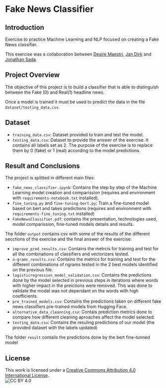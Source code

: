 # Fake News Classifier

## Introduction
Exercise to practice Machine Learning and NLP focused on creating a Fake News classifier.

This exercise was a collaboration between [Desire Maestri](https://github.com/d-maestri/), [Jan Dirk](https://github.com/JanDirkvandeBijl) and [Jonathan Sada](https://github.com/jonathansada).

## Project Overview
The objective of this project is to build a classifier that is able to distinguish between the Fake (0) and Real(1) headline news.

Once a model is trained it must be used to predict the data in the file `dataset/testing_data.csv`.

## Dataset
- `training_data.csv`: Dataset provided to train and test the model.
- `testing_data.csv`: Dataset to provide the answer of the exercise. It contains all labels set as 2. The purpose of the exercise is to replace them by 0 (fake) or 1 (real) according to the model predictions.

## Result and Conclusions 
The project is splitted in different main files:
- `fake_news_classifier.ipynb`: Contains the step by step of the Machine Learning model creation and comparission (requires and environment with `requirements-notebook.txt` installed).
- `fine_tuning.py` and `fine-tuning-bert.py`: Train a fine-tuned model based on bert and takes predictions (requires and environment with `requirements-fine_tuning.txt` installed)
- `FakeNewsClassifier.pdf`: contains the presentation, technologies used, model comparission, fine-tuned models details and results.

The folder `output` contains csv with some of the results of the different secctions of the exercise and the final answer of the exercise:
- `improve_pred_results.csv`: Contains the metrcis for training and test for all the combinations of classifiers and vectorizers tested.
- `n-grams_results.csv`: Contains the metrics for training and test for the different combinations of ngrams tested in the 2 best models identified on the previous file.
- `logisticregression_model_validation.csv`: Contains the predictions done by the model selected in previous steps in iterations where words with higher impact in the preictions were removed. This was done to validate the model was not dependant on the words with high coefficients.
- `pre_trained_models.csv`: Contains the predictions taken on different fake news classifiers pre-trained models from Hugging Face.
- `alternative_data_cleanning.csv`: Contais prediction metrics done to compare how different cleaning aproaches affect the model selected.
- `testing_data.csv`: Contains the resuling predictions of our model (the provided dataset with the labels updated)

The folder `result` contails the predictions done by the bert fine-tunned model

## License
This work is licensed under a [Creative Commons Attribution 4.0 International License](http://creativecommons.org/licenses/by/4.0/). \
![CC BY 4.0](https://i.creativecommons.org/l/by/4.0/88x31.png) 
